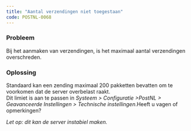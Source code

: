 ```yaml
---
title: "Aantal verzendingen niet toegestaan"
code: POSTNL-0068
---
```



<p><h3>Probleem</h3></p><p>Bij het aanmaken van verzendingen, is het maximaal aantal verzendingen overschreden. </p><p><h3>Oplossing</h3></p><p>Standaard kan een zending maximaal 200 pakketten bevatten om te voorkomen dat de server overbelast raakt. <br>Dit limiet is aan te passen in <em>Systeem &gt; Configuratie &gt;PostNL &gt; Geavanceerde Instellingen &gt; Technische instellingen</em>.Heeft u vagen of opmerkingen?</p><p><span class="wysiwyg-underline"><em>Let op: dit kan de server instabiel maken.</em></span></p>
